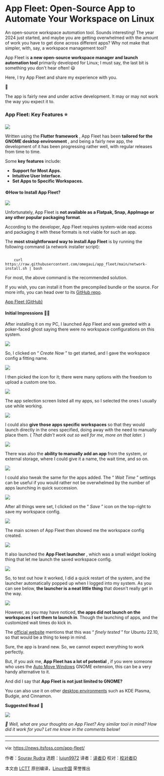 [#]: subject: "App Fleet: Open-Source App to Automate Your Workspace on Linux"
[#]: via: "https://news.itsfoss.com/app-fleet/"
[#]: author: "Sourav Rudra https://news.itsfoss.com/author/sourav/"
[#]: collector: "lujun9972/lctt-scripts-1700446145"
[#]: translator: " "
[#]: reviewer: " "
[#]: publisher: " "
[#]: url: " "

App Fleet: Open-Source App to Automate Your Workspace on Linux
======
An open-source workspace automation tool. Sounds interesting!
The year 2024 just started, and maybe you are getting overwhelmed with the amount of work you have to get done across different apps? Why not make that simpler, with, say, a workspace management tool?

App Fleet is **a new open-source workspace manager and launch automation tool** primarily developed for Linux; I must say, the last bit is something you don't hear often! 😃

Here, I try App Fleet and share my experience with you.

🚧

The app is fairly new and under active development. It may or may not work the way you expect it to.

### App Fleet: Key Features ⭐

![][1]

Written using the **Flutter framework** , App Fleet has been **tailored for the GNOME desktop environment** , and being a fairly new app, the development of it has been progressing rather well, with regular releases from time to time.

Some **key features** include:

  * **Support for Most Apps.**
  * **Intuitive User Interface.**
  * **Set Apps to Specific Workspaces.**



#### ⚙️How to Install App Fleet?

![][2]

Unfortunately, App Fleet is **not available as a Flatpak, Snap, AppImage or any other popular packaging format**.

According to the developer, App Fleet requires system-wide read access and packaging it with these formats is not viable for such an app.

The **most straightforward way to install App Fleet** is by running the following command (a network installer script):

```

    curl https://raw.githubusercontent.com/omegaui/app_fleet/main/network-install.sh | bash

```

For most, the above command is the recommended solution.

If you wish, you can install it from the precompiled bundle or the source. For more info, you can head over to its [GitHub repo][3].

[App Fleet (GitHub)][3]

#### Initial Impressions 👨‍💻

After installing it on my PC, I launched App Fleet and was greeted with a poker-faced ghost saying there were no workspace configurations on this system.

![][4]

So, I clicked on “ _Create Now_ ” to get started, and I gave the workspace config a fitting name.

![][5]

I then picked the icon for it; there were many options with the freedom to upload a custom one too.

![][6]

The app selection screen listed all my apps, so I selected the ones I usually use while working.

![][7]

I could also **give those apps specific workspaces** so that they would launch directly in the ones specified, doing away with the need to manually place them. ( _That didn't work out so well for me, more on that later._ )

![][8]

There was also the **ability to manually add an app** from the system, or external storage, where I could give it a name, the wait time, and so on.

![][9]

I could also tweak the same for the apps added. The “ _Wait Time_ ” settings can be useful if you would rather not be overwhelmed by the number of apps launching in quick succession.

![][10]

After all things were set, I clicked on the “ _Save_ ” icon on the top-right to save my workspace config.

![][11]

The main screen of App Fleet then showed me the workspace config created.

![][12]

It also launched the **App Fleet launcher** , which was a small widget looking thing that let me launch the saved workspace config.

![][13]

So, to test out how it worked, I did a quick restart of the system, and the launcher automatically popped up when I logged into my system. As you can see below, **the launcher is a neat little thing** that doesn't really get in the way.

![][14]

However, as you may have noticed, **the apps did not launch on the workspaces I set them to launch in**. Though the launching of apps, and the customized wait times do kick in.

The [official website][15] mentions that this was “ _finely tested_ ” for Ubuntu 22.10, so that would be a thing to keep in mind.

Sure, the app is brand new. So, we cannot expect everything to work perfectly.

But, if you ask me, **App Fleet has a lot of potential** , if you were someone who uses the [Auto Move Windows][16] GNOME extension, this can be a very handy alternative to it.

And did I say that **App Fleet is not just limited to GNOME?**

You can also use it on other [desktop environments][17] such as KDE Plasma, Budgie, and Cinnamon.

**Suggested Read** 📖

![][18]

_💬 Well, what are your thoughts on App Fleet? Any similar tool in mind? How did it work for you? Let me know in the comments below!_

* * *

--------------------------------------------------------------------------------

via: https://news.itsfoss.com/app-fleet/

作者：[Sourav Rudra][a]
选题：[lujun9972][b]
译者：[译者ID](https://github.com/译者ID)
校对：[校对者ID](https://github.com/校对者ID)

本文由 [LCTT](https://github.com/LCTT/TranslateProject) 原创编译，[Linux中国](https://linux.cn/) 荣誉推出

[a]: https://news.itsfoss.com/author/sourav/
[b]: https://github.com/lujun9972
[1]: https://news.itsfoss.com/content/images/2024/01/App_Fleet_a.png
[2]: https://news.itsfoss.com/content/images/2024/01/App_Fleet_b.png
[3]: https://github.com/omegaui/app_fleet
[4]: https://news.itsfoss.com/content/images/2024/01/App_Fleet_c.png
[5]: https://news.itsfoss.com/content/images/2024/01/App_Fleet_d.png
[6]: https://news.itsfoss.com/content/images/2024/01/App_Fleet_e.png
[7]: https://news.itsfoss.com/content/images/2024/01/App_Fleet_f.png
[8]: https://news.itsfoss.com/content/images/2024/01/App_Fleet_g.png
[9]: https://news.itsfoss.com/content/images/2024/01/App_Fleet_i.png
[10]: https://news.itsfoss.com/content/images/2024/01/App_Fleet_j.png
[11]: https://news.itsfoss.com/content/images/2024/01/App_Fleet_h.png
[12]: https://news.itsfoss.com/content/images/2024/01/App_Fleet_k.png
[13]: https://news.itsfoss.com/content/images/2024/01/App_Fleet_l.png
[14]: https://news.itsfoss.com/content/images/2024/01/App_Fleet_m.gif
[15]: https://omegaui.github.io/app_fleet_webpage/
[16]: https://extensions.gnome.org/extension/16/auto-move-windows/
[17]: https://itsfoss.com/what-is-desktop-environment/
[18]: https://itsfoss.com/content/images/size/w256h256/2022/12/android-chrome-192x192.png
